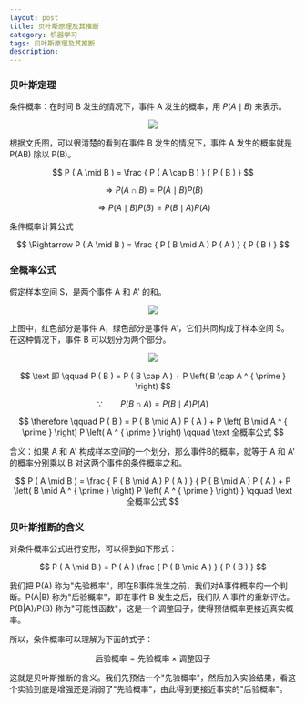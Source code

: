 ```yaml
---
layout: post
title: 贝叶斯原理及其推断
category: 机器学习
tags: 贝叶斯原理及其推断
description:
---
```


### 贝叶斯定理

条件概率：在时间 B 发生的情况下，事件 A 发生的概率，用 $P \left( A \mid B \right)$ 来表示。
<center>

<img src="https://raw.githubusercontent.com/chiemon/chiemon.github.io/master/img/Bayesian/1.png">

</center>

根据文氏图，可以很清楚的看到在事件 B 发生的情况下，事件 A 发生的概率就是 P(AB) 除以 P(B)。

$$
P ( A \mid B ) = \frac { P ( A \cap B ) } { P ( B ) }
$$

$$
\Rightarrow P ( A \cap B ) = P ( A \mid B ) P ( B )
$$

$$
\Rightarrow P ( A \mid B ) P ( B ) = P ( B \mid A ) P ( A )
$$

条件概率计算公式

$$
\Rightarrow P ( A \mid B ) = \frac { P ( B \mid A ) P ( A ) } { P ( B ) }
$$

### 全概率公式

假定样本空间 S，是两个事件 A 和 A' 的和。

<center>

<img src="https://raw.githubusercontent.com/chiemon/chiemon.github.io/master/img/Bayesian/2.png">

</center>

上图中，红色部分是事件 A，绿色部分是事件 A'，它们共同构成了样本空间 S。
在这种情况下，事件 B 可以划分为两个部分。

<center>

<img src="https://raw.githubusercontent.com/chiemon/chiemon.github.io/master/img/Bayesian/3.png">

</center>

$$
\text 即 \qquad P ( B ) = P ( B \cap A ) + P \left( B \cap A ^ { \prime } \right)
$$

$$
\because \qquad P ( B \cap A ) = P ( B \mid A ) P ( A )
$$

$$
\therefore \qquad P ( B ) = P ( B \mid A ) P ( A ) + P \left( B \mid A ^ { \prime } \right) P \left( A ^ { \prime } \right) \qquad \text 全概率公式
$$

含义：如果 A 和 A' 构成样本空间的一个划分，那么事件B的概率，就等于 A 和 A' 的概率分别乘以 B 对这两个事件的条件概率之和。

$$
P ( A \mid B ) = \frac { P ( B \mid A ) P ( A ) } { P ( B \mid A ) P ( A ) + P \left( B \mid A ^ { \prime } \right) P \left( A ^ { \prime } \right) } \qquad \text 全概率公式
$$

### 贝叶斯推断的含义

对条件概率公式进行变形，可以得到如下形式：

$$
P ( A \mid B ) = P ( A ) \frac { P ( B \mid A ) } { P ( B ) }
$$

我们把 P(A) 称为"先验概率"，即在B事件发生之前，我们对A事件概率的一个判断。P(A\|B) 称为"后验概率"，即在事件 B 发生之后，我们队 A 事件的重新评估。P(B\|A)/P(B) 称为"可能性函数"，这是一个调整因子，使得预估概率更接近真实概率。

所以，条件概率可以理解为下面的式子：

$$
\text {后验概率} = \text {先验概率} \times \text {调整因子}
$$

这就是贝叶斯推断的含义。我们先预估一个"先验概率"，然后加入实验结果，看这个实验到底是增强还是消弱了"先验概率"，由此得到更接近事实的"后验概率"。